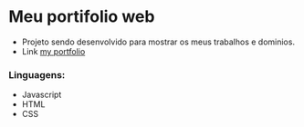 # Meu portifolio web

* Projeto sendo desenvolvido para mostrar os meus trabalhos e dominios.
* Link <a href="batista29.github.io">my portfolio</a>

### Linguagens:
* Javascript
* HTML
* CSS
